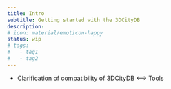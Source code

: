 ```yaml
---
title: Intro
subtitle: Getting started with the 3DCityDB
description:
# icon: material/emoticon-happy
status: wip
# tags:
#   - tag1
#   - tag2
---
```


- Clarification of compatibility of 3DCityDB <--> Tools
